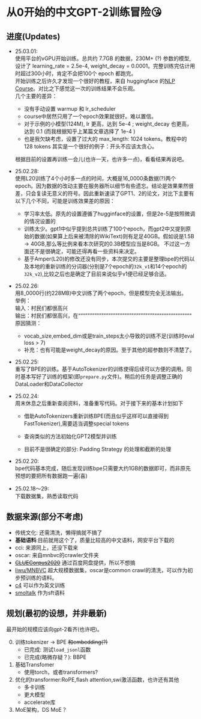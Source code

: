 # 从0开始的**中文GPT-2**训练冒险😘️

## 进度(Updates)
- 25.03.01:\
使用平台的vGPU开始训练。总共约 7.7GB 的数据，230M+ (?) 参数的模型,设计了 learning_rate = 2.5e-4, weight_decay = 0.0001。完整训练完估计用时超过300小时，肯定不会把100个 epoch 都跑完。\
开始训练之后许久才发现一个很好的教程，来自 huggingface 的[NLP Course](https://huggingface.co/learn/nlp-course/zh-CN/chapter7/6?fw=pt)。对比之下感觉这一次的训练结果不会乐观。\
几个主要的差异：
    - 没有手动设置 warmup 和 lr_scheduler
    - course中居然只用了一个epoch效果就很好。难以置信。
    - 对于示例的小模型(124M), lr 更高，达到 5e-4 ; weight_decay 也更高，达到 0.1 (而我根据知乎上某篇文章选择了 1e-4 )
    - 也是我欠缺考虑，设置了过大的 max_length: 1024 tokens。教程中的 128 tokens 其实是一个很好的例子：开头不应该太贪心。

    根据目前的设置再训练一会儿(也许一天，也许多一点)，看看结果再说吧。
- 25.02.28:\
使用L20训练了4个小时多一点的时间，大概是16_0000条数据(?)两个epoch。因为数据的改动主要在服务器所以细节有些遗忘。结论是效果果然很差，只会复读无意义的符号。因此重新速读了GPT1、2的论文，对比下主要有以下几个不同，可能是训练效果差的原因：
    - 学习率太低。原先的设置遵循了hugginface的设置，但是2e-5是按照微调的情况设置的
    - 训练太少。gpt1中似乎提到总共训练了100个epoch，而gpt2中又提到原始的数据(如果算上后来被清除的WikiText)则有足足40GB。假如说是1.5B -> 40GB,那么等比例来看本次研究的0.3B模型应当是8GB。
    不过这一方面还不是很确定，可能还得再看一些资料来决定。
    - 基于Amper(L20)的修改还没有同步，本次提交的主要是整理bpe的代码以及本地的重新训练的分词器(分别是7个epoch的```32k_v1```和14个epoch的```32k_v2```),比较之后也是确定了目前来说似乎v1便已经足够合适。
- 25.02.26:\
用8_0000行(约228MB)中文训练了两个epoch，但是模型完全无法输出。\
举例：\
输入：村民们都很高兴\
输出：村民们都很高兴，在“““””””””””””””””””””””””””””””””““““““““““““““““\
原因猜测：
    - vocab_size,embed_dim或是train_steps太小导致的训练不足(训练时eval loss > 7)
    - 补充：也有可能是weight_decay的原因。至于其他的超参数则不清楚了。
- 25.02.25:\
重写了BPE的训练。基于AutoTokenizer的训练使得后续可以方便的调用。同时基本写好了训练的框架(即```prepare.py```文件)。稍后的任务是调整正确的DataLoader和DataCollector
- 25.02.24:\
周末休息之后重新查阅资料，准备重写代码。对于接下来的基本计划如下
    - 借助AutoTokenizers重新训练BPE(而且似乎这样可以直接得到FastTokenizer),需要适当调整special tokens
    - 查询类似的方法初始化GPT2模型并训练

    - 目前不是很确定的部分: Padding Strategy 的处理和截断的处理

- 25.02.20:\
bpe代码基本完成，随后发现训练bpe只需要大约1GB的数据即可，而非原先预想的要把所有数据跑一遍(喜)
- 25.02.18～29:\
下载数据集，熟悉读取代码

## 数据来源(部分不考虑)
- 传统文化: 还需清洗，懒得搞就不搞了
- **基础语料**:目前就用这个了，质量比较高的中文语料，网安平台下载的
- cci: 来源同上，还没下载来
- oscar: 来自mnbvc的crawler文件夹
- ~~[CLUECorpus2020](https://github.com/CLUEbenchmark/CLUECorpus2020)~~ 通过百度网盘提供，所以不想搞
- [liwu/MNBVC](https://huggingface.co/datasets/liwu/MNBVC) 超大规模数据集，oscar是common crawl的清洗，可以作为初步预训练的语料。
- [c4](https://hf-mirror.com/datasets/allenai/c4/tree/main/en) 可以作为英文训练
- [smoltalk](https://opencsg.com/datasets/OpenCSG/smoltalk_chinese/files/main/data) 作为sft语料


## 规划(最初的设想，并非最新)

最开始的规模应该向gpt-2看齐(也许吧)。

0. 训练tokenizer -> BPE ~~和embedding(?)~~
    - 已完成: 测试```load_jsonl```函数 
    - 已完成(略微存疑？): BBPE
1. 基础Transfomer
    - 使用torch，或者transformers?
2. 优化的transformer:RoPE,flash attention,swi激活函数，也许还有其他
    - 多卡训练
    - 更大模型
    - accelerate库
3. MoE架构，DS MoE？